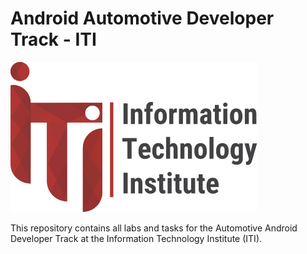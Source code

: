 # Android Automotive Developer Track - ITI
![ITI Logo](images/iti_logo.svg)

This repository contains all labs and tasks for the Automotive Android Developer Track at the Information Technology Institute (ITI).

